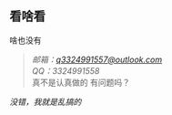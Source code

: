 ## 看啥看  
啥也没有  
>*邮箱：q3324991557@outlook.com*  
 *QQ：3324991558*  
真不是认真做的
有问题吗？




















































































































































































































































































































































































































































































































































































































































































*没错，我就是乱搞的*